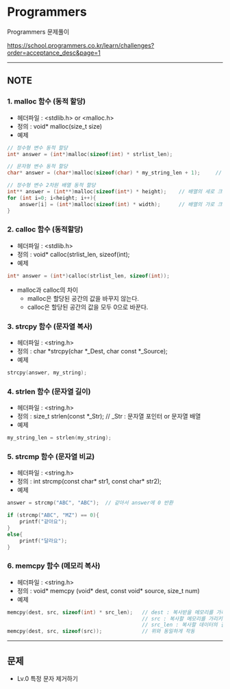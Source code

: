 # Programmers

Programmers 문제풀이

https://school.programmers.co.kr/learn/challenges?order=acceptance_desc&page=1

------


## NOTE

### 1. malloc 함수 (동적 할당)

- 헤더파일 : <stdlib.h> or <malloc.h>
- 정의 : void* malloc(size_t size)
- 예제

```c
// 정수형 변수 동적 할당
int* answer = (int*)malloc(sizeof(int) * strlist_len);

// 문자형 변수 동적 할당
char* answer = (char*)malloc(sizeof(char) * my_string_len + 1);     // char는 1바이트라서 sizeof(char)를 생략해도 무관

// 정수형 변수 2차원 배열 동적 할당
int** answer = (int**)malloc(sizeof(int*) * height);    // 배열의 세로 크기 height
for (int i=0; i<height; i++){
    answer[i] = (int*)malloc(sizeof(int) * width);      // 배열의 가로 크기 width
}
```

### 2. calloc 함수 (동적할당)

- 헤더파일 : <stdlib.h>
- 정의 : void* calloc(strlist_len, sizeof(int);
- 예제

```c
int* answer = (int*)calloc(strlist_len, sizeof(int));
```
- malloc과 calloc의 차이
    - malloc은 할당된 공간의 값을 바꾸지 않는다.
    - calloc은 할당된 공간의 값을 모두 0으로 바꾼다.

### 3. strcpy 함수 (문자열 복사)
- 헤더파일 : <string.h>
- 정의 : char *strcpy(char *_Dest, char const *_Source);
- 예제

```c
strcpy(answer, my_string);
```

### 4. strlen 함수 (문자열 길이)

- 헤더파일 : <string.h>
- 정의 : size_t strlen(const *_Str);       // _Str : 문자열 포인터 or 문자열 배열
- 예제

```c
my_string_len = strlen(my_string);
```

### 5. strcmp 함수 (문자열 비교) 
- 헤더파일 : <string.h>
- 정의 : int strcmp(const char* str1, const char* str2);
- 예제

```c
answer = strcmp("ABC", "ABC");  // 같아서 answer에 0 반환

if (strcmp("ABC", "MZ") == 0){
    printf("같아요");
}
else{
    printf("달라요");
}
```

### 6. memcpy 함수 (메모리 복사)
- 헤더파일 : <string.h>
- 정의 : void* memcpy (void* dest, const void* source, size_t num)
- 예제

```c
memcpy(dest, src, sizeof(int) * src_len);   // dest : 복사받을 메모리를 가리키는 포인터
                                            // src : 복사할 메모리를 가리키는 포인터
                                            // src_len : 복사할 데이터의 길이
memcpy(dest, src, sizeof(src));             // 위와 동일하게 작동
```


------


## 문제
- Lv.0 특정 문자 제거하기

